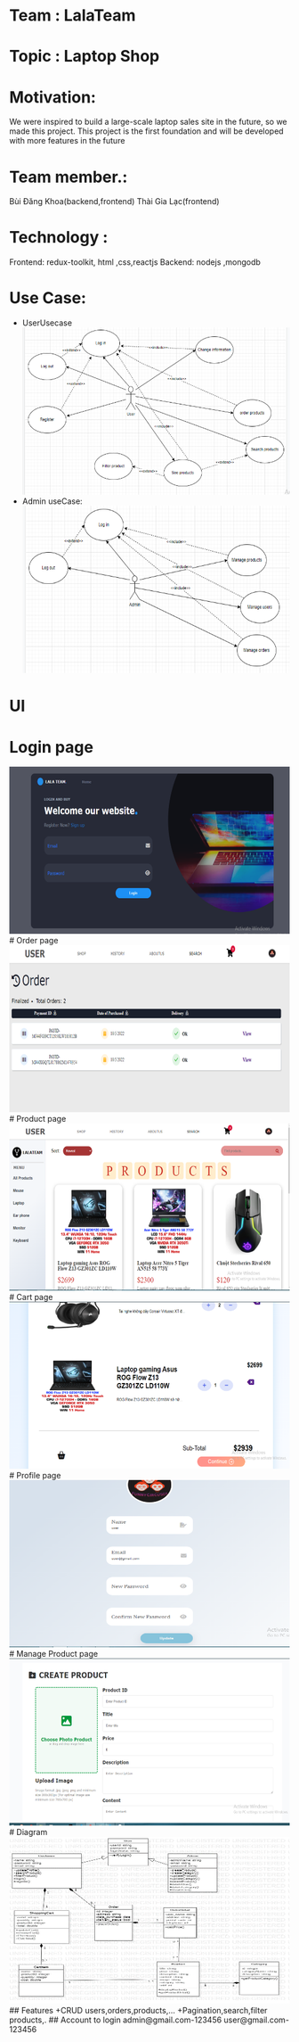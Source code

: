 # Team : LalaTeam

# Topic : Laptop Shop

# Motivation:

We were inspired to build a large-scale laptop sales site in the future, so we made this project. This project is the first foundation and will be developed with more features in the future

# Team member.:

Bùi Đăng Khoa(backend,frontend)
Thài Gia Lạc(frontend)

# Technology :

Frontend: redux-toolkit, html ,css,reactjs
Backend: nodejs ,mongodb

# Use Case:

- UserUsecase
  <img src="imgreadme/usecuser.PNG" height="300px" width="600px" >
- Admin useCase:
  <img src="imgreadme/usecadmin.PNG" height="300px" width="600px" >

# UI

# Login page

<img src="imgreadme/login.PNG" height="300px" width="600px" >
# Order page
<img src="imgreadme/order.PNG" height="300px" width="600px" >
# Product page
<img src="imgreadme/product.PNG" height="300px" width="600px" >
# Cart page
<img src="imgreadme/cart.PNG" height="300px" width="600px" >
# Profile page
<img src="imgreadme/profile.PNG" height="300px" width="600px" >
# Manage Product page
<img src="imgreadme/createproduct.PNG" height="300px" width="600px" >
# Diagram
<img src="imgreadme/diagram.png" height="300px" width="600px" >
## Features
+CRUD users,orders,products,...
+Pagination,search,filter products,.
## Account to login
admin@gmail.com-123456
user@gmail.com-123456
